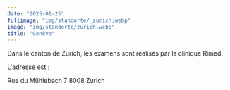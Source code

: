 ```yaml
---
date: "2025-01-25"
fullimage: "img/standorte/_zurich.webp"
image: "img/standorte/zurich.webp"
title: "Genève"
---
```


Dans le canton de Zurich, les examens sont réalisés par la clinique Rimed.

L'adresse est :

Rue du Mühlebach 7
8008 Zurich